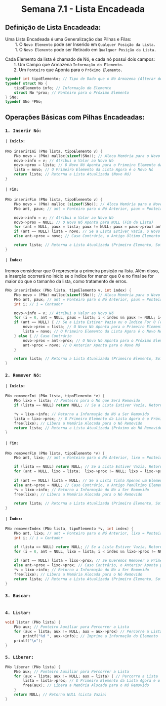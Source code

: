 <h1 align="center"> Semana 7.1 - Lista Encadeada </h1>

## Definição de Lista Encadeada:
Uma Lista Encadeada é uma Generalização das Pilhas e Filas:
<br>&emsp;&emsp; 1. O `Novo Elemento` pode ser Inserido em `Qualquer Posição da Lista.`
<br>&emsp;&emsp; 1. O `Novo Elemento` pode ser Retirado em `Qualquer Posição da Lista.`

Cada Elemento da lista é chamado de Nó, e cada nó possui dois campos:
<br>&emsp;&emsp;1. Um Campo que Armazena `Informação do Elemento.`
<br>&emsp;&emsp;2. Um `Ponteiro` que Aponta para o `Próximo Elemento.`

~~~c
typedef int tipoElemento; // Tipo de Dado que o Nó Armazena (Alterar de Acordo com o Problema)
typedef struct No {
	tipoElemento info; // Informação do Elemento
	struct No *prox; // Ponteiro para o Próximo Elemento
} SNo;
typedef SNo *PNo;
~~~



## Operações Básicas com Pilhas Encadeadas:
### `1. Inserir Nó:`
#### `| Início:`
~~~c
PNo inserirIni (PNo lista, tipoElemento v) {
	PNo novo = (PNo) malloc(sizeof(SNo)); // Aloca Memória para o Novo Nó
	novo->info = v; // Atribui o Valor ao Novo Nó
	novo->prox = lista; // O Novo Nó Aponta para o Primeiro Elemento da Lista
	lista = novo; // O Primeiro Elemento da Lista Agora é o Novo Nó
	return lista; // Retorna a Lista Atualizada (Novo Nó)
}
~~~
#### `| Fim:`
~~~c
PNo inserirFim (PNo lista, tipoElemento v) {
	PNo novo = (PNo) malloc (sizeof(SNo)); // Aloca Memória para o Novo Nó
	PNo ant, paux; // ant = Ponteiro para o Nó Anterior, paux = Ponteiro Auxiliar para Percorrer a Lista

	novo->info = v; // Atribui o Valor ao Novo Nó
	novo->prox = NULL; // O Novo Nó Aponta para NULL (Fim da Lista)
	for (ant = NULL, paux = lista; paux != NULL; paux = paux->prox) ant = paux; // Percorre a Lista até o Fim
	if (ant == NULL) lista = novo; // Se a Lista Estiver Vazia, o Novo Nó é o Primeiro Elemento
	else ant->prox = novo; // Caso Contrário, o Antigo Último Elemento Aponta para o Novo Nó

	return lista; // Retorna a Lista Atualizada (Primeiro Elemento, Sofrendo Alterações ou Não)
}
~~~
#### `| Índex:`
Iremos considerar que 0 representa a primeira posição na lista. Além disso, a inserção ocorrerá no início se o índice for menor que 0 e no final se for maior do que o tamanho da lista, como tratamento de erros.
~~~c
PNo inserirIndex (PNo lista, tipoElemento v, int index) { 
	PNo novo = (PNo) malloc(sizeof(SNo)); // Aloca Memória para o Novo Nó
	PNo ant, paux; // ant = Ponteiro para o Nó Anterior, paux = Ponteiro Auxiliar para Percorrer a Lista
	int i; // i = Contador

	novo->info = v; // Atribui o Valor ao Novo Nó
	for (i = 0, ant = NULL, paux = lista; i < index && paux != NULL; i++, paux = paux->prox) ant = paux; // Percorre a Lista até o Fim ou até o Índice
	if (ant == NULL) { // Se a Lista Estiver Vazia ou o Índice For 0 (ou Menor)
		novo->prox = lista; // O Novo Nó Aponta para o Primeiro Elemento da Lista
		lista = novo; // O Primeiro Elemento da Lista Agora é o Novo Nó
	} else { // Caso Contrário
		novo->prox = ant->prox; // O Novo Nó Aponta para o Próximo Elemento do Anterior
		ant->prox = novo; // O Anterior Aponta para o Novo Nó
	}

	return lista; // Retorna a Lista Atualizada (Primeiro Elemento, Sofrendo Alterações ou Não)
}
~~~

### `2. Remover Nó:`
#### `| Início:`
~~~c
PNo removerIni (PNo lista, tipoElemento *v) {
	PNo lixo = lista; // Ponteiro para o Nó que Será Removido
	if (lista == NULL) return NULL; // Se a Lista Estiver Vazia, Retorna NULL

	*v = lixo->info; // Retorna a Informação do Nó a Ser Removido
	lista = lixo->prox; // O Primeiro Elemento da Lista Agora é o Próximo Elemento do Nó Removido
	free(lixo); // Libera a Memória Alocada para o Nó Removido
	return lista; // Retorna a Lista Atualizada (Próximo do Nó Removido)
}
~~~
#### `| Fim:`
~~~c
PNo removerFim (PNo lista, tipoElemento *v) {
	PNo ant, lixo; // ant = Ponteiro para o Nó Anterior, lixo = Ponteiro para o Nó que Será Removido

	if (lista == NULL) return NULL; // Se a Lista Estiver Vazia, Retorna NULL
	for (ant = NULL, lixo = lista;  lixo->prox != NULL; lixo = lixo->prox) ant = lixo; // Percorre a Lista até o Fim (Dessa Forma, ant Aponta para o Penúltimo Elemento)
	
	if (ant == NULL) lista = NULL; // Se a Lista Tinha Apenas um Elemento, Agora a Lista é Vazia
	else ant->prox = NULL; // Caso Contrário, o Antigo Penúltimo Elemento Aponta para NULL (Se tornando o Último Elemento)
	*v = lixo->info; // Retorna a Informação do Nó a Ser Removido
	free(lixo); // Libera a Memória Alocada para o Nó Removido
	
	return lista; // Retorna a Lista Atualizada (Primeiro Elemento, Sofrendo Alterações ou Não)
}
~~~
#### `| Índex:`
~~~c
PNo removerIndex (PNo lista, tipoElemento *v, int index) {
	PNo ant, lixo; // ant = Ponteiro para o Nó Anterior, lixo = Ponteiro para o Nó que Será Removido
	int i; // i = Contador

	if (lista == NULL) return NULL; // Se a Lista Estiver Vazia, Retorna NULL
	for (i = 0, ant = NULL, lixo = lista; i < index && lixo->prox != NULL; i++, lixo = lixo->prox) ant = lixo; // Percorre a Lista até o Fim ou até o Índice (Dessa Forma, ant Aponta para o Nó Anterior ao Removido)
	
	if (ant == NULL) lista = lixo->prox; // Se Queremos Remover o Primeiro Elemento, o Primeiro Elemento da Lista Agora é o Próximo Elemento do Nó Removido (Se a Lista Tiver Apenas um Elemento, a Lista Agora é Vazia)
	else ant->prox = lixo->prox; // Caso Contrário, o Anterior Aponta para o Próximo Elemento do Nó Removido
	*v = lixo->info; // Retorna a Informação do Nó a Ser Removido
	free(lixo); // Libera a Memória Alocada para o Nó Removido
	return lista; // Retorna a Lista Atualizada (Primeiro Elemento, Sofrendo Alterações ou Não)
}
~~~

### `3. Buscar:`
~~~c

~~~

### `4. Listar:`
~~~c
void listar (PNo lista) {
	PNo aux; // Ponteiro Auxiliar para Percorrer a Lista
	for (aux = lista; aux != NULL; aux = aux->prox) // Percorre a Lista
		printf("%d ", aux->info); // Imprime a Informação do Elemento
	printf("\n");
}
~~~

### `5. Liberar:`
~~~c
PNo liberar (PNo lista) {
	PNo aux; // Ponteiro Auxiliar para Percorrer a Lista
	for (aux = lista; aux != NULL; aux = lista) { // Percorre a Lista
		lista = lista->prox; // O Primeiro Elemento da Lista Agora é o Próximo Elemento do Nó Removido
		free(aux); // Libera a Memória Alocada para o Nó Removido
	}
	return NULL; // Retorna NULL (Lista Vazia)
}
~~~
